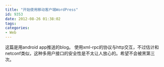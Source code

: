```yaml
---
title: "开始使用移动客户端WordPress"
id: 9353
date: 2012-08-26 01:38:02
tags: 
categories: 
- Web
---
```


这篇是用android app推送的blog。
使用xml-rpc的协议与http交互，不过估计和netconf类似，这种多用户接口的安全性是不太让人放心的。希望不会被黑第三次。